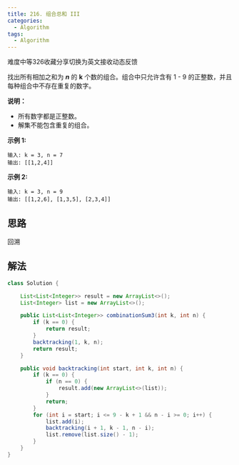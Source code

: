 ```yaml
---
title: 216. 组合总和 III
categories:
  - Algorithm
tags:
  - Algorithm
---
```


难度中等326收藏分享切换为英文接收动态反馈

找出所有相加之和为 ***n*** 的 **k** 个数的组合。组合中只允许含有 1 - 9 的正整数，并且每种组合中不存在重复的数字。

**说明：**

- 所有数字都是正整数。
- 解集不能包含重复的组合。 

**示例 1:**

```
输入: k = 3, n = 7
输出: [[1,2,4]]
```

**示例 2:**

```
输入: k = 3, n = 9
输出: [[1,2,6], [1,3,5], [2,3,4]]
```

## 思路

回溯

## 解法

```java
class Solution {

    List<List<Integer>> result = new ArrayList<>();
    List<Integer> list = new ArrayList<>();

    public List<List<Integer>> combinationSum3(int k, int n) {
        if (k == 0) {
            return result;
        }
        backtracking(1, k, n);
        return result;
    }

    public void backtracking(int start, int k, int n) {
        if (k == 0) {
            if (n == 0) {
                result.add(new ArrayList<>(list));
            }
            return;
        }
        for (int i = start; i <= 9 - k + 1 && n - i >= 0; i++) {
            list.add(i);
            backtracking(i + 1, k - 1, n - i);
            list.remove(list.size() - 1);
        }
    }
}
```

